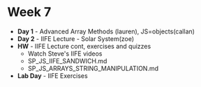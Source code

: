 # Week 7

* **Day 1** - Advanced Array Methods (lauren), JS=objects(callan)
* **Day 2** - IIFE Lecture - Solar System(zoe)
* **HW** - IIFE Lecture cont, exercises and quizzes
	* Watch Steve's IIFE videos
	* SP_JS_IIFE_SANDWICH.md
	* SP_JS_ARRAYS_STRING_MANIPULATION.md
* **Lab Day** - IIFE Exercises